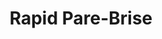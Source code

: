 ---
title: "Rapid Pare-Brise"
url: /vezin-le-coquet/rapid-pare-brise/
shop: réparation de voitures
---